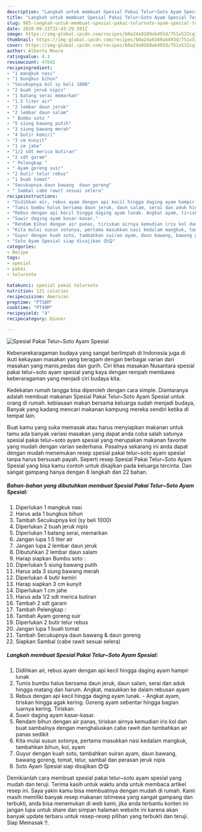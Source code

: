 ```yaml
---
description: "Langkah untuk membuat Spesial Pakai Telur~Soto Ayam Spesial Terbukti"
title: "Langkah untuk membuat Spesial Pakai Telur~Soto Ayam Spesial Terbukti"
slug: 985-langkah-untuk-membuat-spesial-pakai-telursoto-ayam-spesial-terbukti
date: 2020-09-22T15:43:29.591Z
image: https://img-global.cpcdn.com/recipes/b0a24a9169ab493d/751x532cq70/spesial-pakai-telursoto-ayam-spesial-foto-resep-utama.jpg
thumbnail: https://img-global.cpcdn.com/recipes/b0a24a9169ab493d/751x532cq70/spesial-pakai-telursoto-ayam-spesial-foto-resep-utama.jpg
cover: https://img-global.cpcdn.com/recipes/b0a24a9169ab493d/751x532cq70/spesial-pakai-telursoto-ayam-spesial-foto-resep-utama.jpg
author: Alberta Moore
ratingvalue: 4.1
reviewcount: 47642
recipeingredient:
- "1 mangkuk nasi"
- "1 bungkus bihun"
- "Secukupnya kol sy beli 1000"
- "2 buah jeruk nipis"
- "1 batang serai memarkan"
- "1.5 liter air"
- "2 lembar daun jeruk"
- "2 lembar daun salam"
- " Bumbu soto "
- "5 siung bawang putih"
- "3 siung bawang merah"
- "4 butir kemiri"
- "3 cm kunyit"
- "1 cm jahe"
- "1/2 sdt merica butiran"
- "2 sdt garam"
- " Pelengkap "
- " Ayam goreng suir"
- "2 butir telur rebus"
- "1 buah tomat"
- "Secukupnya daun bawang  daun goreng"
- " Sambal cabe rawit sesuai selera"
recipeinstructions:
- "Didihkan air, rebus ayam dengan api kecil hingga daging ayam hampir lunak"
- "Tumis bumbu halus bersama daun jeruk, daun salam, serai dan aduk hingga matang dan harum. Angkat, masukkan ke dalam rebusan ayam"
- "Rebus dengan api kecil hingga daging ayam lunak. Angkat ayam, tiriskan hingga agak kering. Goreng ayam sebentar hingga bagian luarnya kering. Tiriskan."
- "Suwir daging ayam kasar-kasar."
- "Rendam bihun dengan air panas, tiriskan airnya kemudian iris kol dan buat sambalnya dengan menghaluskan cabe rawit dan tambahkan air panas sedikit"
- "Kita mulai susun sotonya, pertama masukkan nasi kedalam mangkuk, tambahkan bihun, kol, ayam"
- "Guyur dengan kuah soto, tambahkan suiran ayam, daun bawang, bawang goreng, tomat, telur, sambal dan perasan jeruk nipis"
- "Soto Ayam Spesial siap disajikan 😍😋"
categories:
- Recipe
tags:
- spesial
- pakai
- telursoto

katakunci: spesial pakai telursoto 
nutrition: 121 calories
recipecuisine: American
preptime: "PT16M"
cooktime: "PT49M"
recipeyield: "4"
recipecategory: Dinner

---
```



![Spesial Pakai Telur~Soto Ayam Spesial](https://img-global.cpcdn.com/recipes/b0a24a9169ab493d/751x532cq70/spesial-pakai-telursoto-ayam-spesial-foto-resep-utama.jpg)

Kebenarekaragaman budaya yang sangat berlimpah di Indonesia juga di ikuti kekayaan masakan yang beragam dengan berbagai varian dari masakan yang manis,pedas dan gurih. Ciri khas masakan Nusantara spesial pakai telur~soto ayam spesial yang kaya dengan rempah membawa keberaragaman yang menjadi ciri budaya kita.




Kedekatan rumah tangga bisa diperoleh dengan cara simple. Diantaranya adalah membuat makanan Spesial Pakai Telur~Soto Ayam Spesial untuk orang di rumah. kebiasaan makan bersama keluarga sudah menjadi budaya, Banyak yang kadang mencari makanan kampung mereka sendiri ketika di tempat lain.

Buat kamu yang suka memasak atau harus menyiapkan makanan untuk tamu ada banyak variasi masakan yang dapat anda coba salah satunya spesial pakai telur~soto ayam spesial yang merupakan makanan favorite yang mudah dengan varian sederhana. Pasalnya sekarang ini anda dapat dengan mudah menemukan resep spesial pakai telur~soto ayam spesial tanpa harus bersusah payah.
Seperti resep Spesial Pakai Telur~Soto Ayam Spesial yang bisa kamu contoh untuk disajikan pada keluarga tercinta. Dan sangat gampang hanya dengan 8 langkah dan 22 bahan.


<!--inarticleads1-->

##### Bahan-bahan yang dibutuhkan membuat Spesial Pakai Telur~Soto Ayam Spesial:

1. Diperlukan 1 mangkuk nasi
1. Harus ada 1 bungkus bihun
1. Tambah Secukupnya kol (sy beli 1000)
1. Diperlukan 2 buah jeruk nipis
1. Diperlukan 1 batang serai, memarkan
1. Jangan lupa 1.5 liter air
1. Jangan lupa 2 lembar daun jeruk
1. Dibutuhkan 2 lembar daun salam
1. Harap siapkan  Bumbu soto :
1. Diperlukan 5 siung bawang putih
1. Harus ada 3 siung bawang merah
1. Diperlukan 4 butir kemiri
1. Harap siapkan 3 cm kunyit
1. Diperlukan 1 cm jahe
1. Harus ada 1/2 sdt merica butiran
1. Tambah 2 sdt garam
1. Tambah  Pelengkap :
1. Tambah  Ayam goreng suir
1. Diperlukan 2 butir telur rebus
1. Jangan lupa 1 buah tomat
1. Tambah Secukupnya daun bawang &amp; daun goreng
1. Siapkan  Sambal (cabe rawit sesuai selera)




<!--inarticleads2-->

##### Langkah membuat  Spesial Pakai Telur~Soto Ayam Spesial:

1. Didihkan air, rebus ayam dengan api kecil hingga daging ayam hampir lunak
1. Tumis bumbu halus bersama daun jeruk, daun salam, serai dan aduk hingga matang dan harum. Angkat, masukkan ke dalam rebusan ayam
1. Rebus dengan api kecil hingga daging ayam lunak. - Angkat ayam, tiriskan hingga agak kering. Goreng ayam sebentar hingga bagian luarnya kering. Tiriskan.
1. Suwir daging ayam kasar-kasar.
1. Rendam bihun dengan air panas, tiriskan airnya kemudian iris kol dan buat sambalnya dengan menghaluskan cabe rawit dan tambahkan air panas sedikit
1. Kita mulai susun sotonya, pertama masukkan nasi kedalam mangkuk, tambahkan bihun, kol, ayam
1. Guyur dengan kuah soto, tambahkan suiran ayam, daun bawang, bawang goreng, tomat, telur, sambal dan perasan jeruk nipis
1. Soto Ayam Spesial siap disajikan 😍😋




Demikianlah cara membuat spesial pakai telur~soto ayam spesial yang mudah dan teruji. Terima kasih untuk waktu anda untuk membaca artikel resep ini. Saya yakin kamu bisa membuatnya dengan mudah di rumah. Kami masih memiliki banyak resep makanan istimewa yang sangat gampang dan terbukti, anda bisa menemukan di web kami, jika anda terbantu konten ini jangan lupa untuk share dan simpan halaman website ini karena akan banyak update terbaru untuk resep-resep pilihan yang terbukti dan teruji. Siap Memasak !!. 
